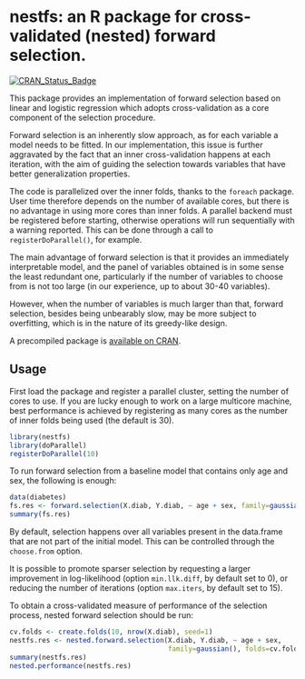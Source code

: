 nestfs: an R package for cross-validated (nested) forward selection.
======

[![CRAN\_Status\_Badge](http://www.r-pkg.org/badges/version/nestfs)](https://cran.r-project.org/package=nestfs)

This package provides an implementation of forward selection based on linear
and logistic regression which adopts cross-validation as a core component of
the selection procedure.

Forward selection is an inherently slow approach, as for each variable a
model needs to be fitted. In our implementation, this issue is further
aggravated by the fact that an inner cross-validation happens at each
iteration, with the aim of guiding the selection towards variables that
have better generalization properties.

The code is parallelized over the inner folds, thanks to the `foreach`
package. User time therefore depends on the number of available cores, but
there is no advantage in using more cores than inner folds. A parallel
backend must be registered before starting, otherwise operations will run
sequentially with a warning reported. This can be done through a call to
`registerDoParallel()`, for example.

The main advantage of forward selection is that it provides an immediately
interpretable model, and the panel of variables obtained is in some sense
the least redundant one, particularly if the number of variables to choose
from is not too large (in our experience, up to about 30-40 variables).

However, when the number of variables is much larger than that, forward
selection, besides being unbearably slow, may be more subject to overfitting,
which is in the nature of its greedy-like design.

A precompiled package is
[available on CRAN](https://cran.r-project.org/package=nestfs).

## Usage

First load the package and register a parallel cluster, setting the number of
cores to use. If you are lucky enough to work on a large multicore machine,
best performance is achieved by registering as many cores as the number of inner
folds being used (the default is 30).

```r
library(nestfs)
library(doParallel)
registerDoParallel(10)
```

To run forward selection from a baseline model that contains only age and sex,
the following is enough:

```r
data(diabetes)
fs.res <- forward.selection(X.diab, Y.diab, ~ age + sex, family=gaussian())
summary(fs.res)
```

By default, selection happens over all variables present in the data.frame
that are not part of the initial model. This can be controlled through the
`choose.from` option.

It is possible to promote sparser selection by requesting a larger improvement
in log-likelihood (option `min.llk.diff`, by default set to 0), or reducing the
number of iterations (option `max.iters`, by default set to 15).

To obtain a cross-validated measure of performance of the selection process,
nested forward selection should be run:

```r
cv.folds <- create.folds(10, nrow(X.diab), seed=1)
nestfs.res <- nested.forward.selection(X.diab, Y.diab, ~ age + sex,
                                       family=gaussian(), folds=cv.folds)
summary(nestfs.res)
nested.performance(nestfs.res)
```

